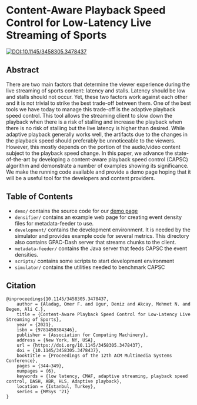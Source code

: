 # Content-Aware Playback Speed Control for Low-Latency Live Streaming of Sports

[![DOI:10.1145/3458305.3478437](https://zenodo.org/badge/DOI/10.1145/3458305.3478437.svg)](https://doi.org/10.1145/3458305.3478437)


## Abstract

There are two main factors that determine the viewer experience during the live streaming of sports content: latency and stalls. Latency should be low and stalls should not occur. Yet, these two factors work against each other and it is not trivial to strike the best trade-off between them. One of the best tools we have today to manage this trade-off is the adaptive playback speed control. This tool allows the streaming client to slow down the playback when there is a risk of stalling and increase the playback when there is no risk of stalling but the live latency is higher than desired. While adaptive playback generally works well, the artifacts due to the changes in the playback speed should preferably be unnoticeable to the viewers. However, this mostly depends on the portion of the audio/video content subject to the playback speed change. In this paper, we advance the state-of-the-art by developing a content-aware playback speed control (CAPSC) algorithm and demonstrate a number of examples showing its significance. We make the running code available and provide a demo page hoping that it will be a useful tool for the developers and content providers.

## Table of Contents

- `demo/` contains the source code for our [demo page](http://streaming.university/demo/mmsys21-capsc/)
- `densifier/` contains an example web page for creating event density files for metadata-feeder to use.
- `development/` contains the development environment. It is needed by the simulator and provides example code for several metrics. This directory also contains GPAC-Dash server that streams chunks to the client.
- `metadata-feeder/` contains the Java server that feeds CAPSC the event densities.
- `scripts/` contains some scripts to start development environment
- `simulator/` contains the utilities needed to benchmark CAPSC

## Citation

```
@inproceedings{10.1145/3458305.3478437,
	author = {Aladag, Omer F. and Ugur, Deniz and Akcay, Mehmet N. and Begen, Ali C.},
	title = {Content-Aware Playback Speed Control for Low-Latency Live Streaming of Sports},
	year = {2021},
	isbn = {9781450384346},
	publisher = {Association for Computing Machinery},
	address = {New York, NY, USA},
	url = {https://doi.org/10.1145/3458305.3478437},
	doi = {10.1145/3458305.3478437},
	booktitle = {Proceedings of the 12th ACM Multimedia Systems Conference},
	pages = {344–349},
	numpages = {6},
	keywords = {low latency, CMAF, adaptive streaming, playback speed control, DASH, ABR, HLS, Adaptive playback},
	location = {Istanbul, Turkey},
	series = {MMSys '21}
}
```
